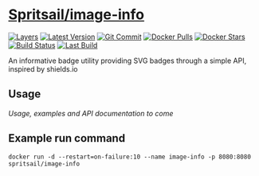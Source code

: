 [hub]: https://hub.docker.com/r/spritsail/image-info
[git]: https://github.com/spritsail/image-info
[drone]: https://drone.spritsail.io/spritsail/image-info
[mbdg]: https://microbadger.com/images/spritsail/image-info

# [Spritsail/image-info][hub]

[![Layers](https://images.microbadger.com/badges/image/spritsail/image-info.svg)][mbdg]
[![Latest Version](https://images.microbadger.com/badges/version/spritsail/image-info.svg)][hub]
[![Git Commit](https://images.microbadger.com/badges/commit/spritsail/image-info.svg)][git]
[![Docker Pulls](https://img.shields.io/docker/pulls/spritsail/image-info.svg)][hub]
[![Docker Stars](https://img.shields.io/docker/stars/spritsail/image-info.svg)][hub]
[![Build Status](https://drone.spritsail.io/api/badges/spritsail/image-info/status.svg)][drone]
[![Last Build](https://api.spritsail.io/badges/lastbuild/spritsail/image-info.svg)][hub]

An informative badge utility providing SVG badges through a simple API, inspired by shields.io

## Usage

_Usage, examples and API documentation to come_

## Example run command
```
docker run -d --restart=on-failure:10 --name image-info -p 8080:8080 spritsail/image-info
```
